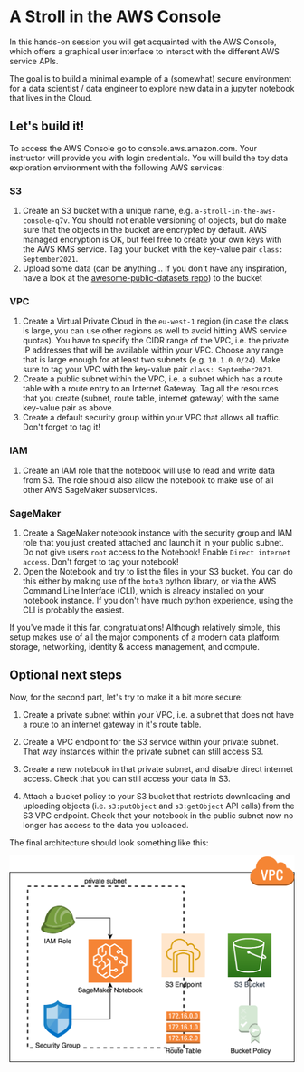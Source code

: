 # A Stroll in the AWS Console

In this hands-on session you will get acquainted with the AWS Console, which offers a graphical user interface to interact with the different AWS service APIs. 

The goal is to build a minimal example of a (somewhat) secure environment for a data scientist / data engineer to explore new data in a jupyter notebook that lives in the Cloud. 

## Let's build it!

To access the AWS Console go to console.aws.amazon.com. Your instructor will provide you with login credentials. 
You will build the toy data exploration environment with the following AWS services:

### S3

1. Create an S3 bucket with a unique name, e.g. `a-stroll-in-the-aws-console-q7v`. You should not enable versioning of objects, but do make sure that the objects in the bucket are encrypted by default. AWS managed encryption is OK, but feel free to create your own keys with the AWS KMS service. Tag your bucket with the key-value pair `class: September2021`.
2. Upload some data (can be anything... If you don't have any inspiration, have a look at the [awesome-public-datasets repo](https://github.com/awesomedata/awesome-public-datasets)) to the bucket 


### VPC

1. Create a Virtual Private Cloud in the `eu-west-1` region (in case the class is large, you can use other regions as well to avoid hitting AWS service quotas). You have to specify the CIDR range of the VPC, i.e. the private IP addresses that will be available within your VPC. Choose any range that is large enough for at least two subnets (e.g. `10.1.0.0/24`). Make sure to tag your VPC with the key-value pair `class: September2021`. 
2. Create a public subnet within the VPC, i.e. a subnet which has a route table with a route entry to an Internet Gateway. Tag all the resources that you create (subnet, route table, internet gateway) with the same key-value pair as above. 
3. Create a default security group within your VPC that allows all traffic. Don't forget to tag it!


### IAM 

1. Create an IAM role that the notebook will use to read and write data from S3. The role should also allow the notebook to make use of all other AWS SageMaker subservices. 

### SageMaker 

1. Create a SageMaker notebook instance with the security group and IAM role that you just created attached and launch it in your public subnet. Do not give users `root` access to the Notebook! Enable `Direct internet access`. Don't forget to tag your notebook!
2. Open the Notebook and try to list the files in your S3 bucket. You can do this either by making use of the `boto3` python library, or via the AWS Command Line Interface (CLI), which is already installed on your notebook instance. If you don't have much python experience, using the CLI is probably the easiest. 

If you've made it this far, congratulations! Although relatively simple, this setup makes use of all the major components of a modern data platform: storage, networking, identity & access management, and compute. 


## Optional next steps

Now, for the second part, let's try to make it a bit more secure:

1. Create a private subnet within your VPC, i.e. a subnet that does not have a route to an internet gateway in it's route table. 

2. Create a VPC endpoint for the S3 service within your private subnet. That way instances within the private subnet can still access S3. 

3. Create a new notebook in that private subnet, and disable direct internet access. Check that you can still access your data in S3.

4. Attach a bucket policy to your S3 bucket that restricts downloading and uploading objects (i.e. `s3:putObject` and `s3:getObject` API calls) from the S3 VPC endpoint. Check that your notebook in the public subnet now no longer has access to the data you uploaded. 

The final architecture should look something like this: 

![](stroll-console.png)